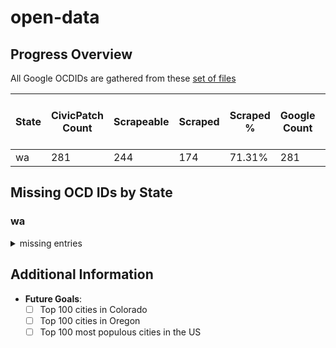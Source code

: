 # open-data

## Progress Overview

All Google OCDIDs are gathered from these [set of files](https://drive.google.com/drive/folders/15DHdG3D4-IWeuAj5k-fTMUFVEkrYDGqn)

| State | CivicPatch Count | Scrapeable | Scraped | Scraped % | Google Count | Missing Places in CivicPatch | Missing Places in Google |
|-------|------------------|------------|---------|-----------|--------------|-----------------------|-------------------|
| wa | 281 | 244 | 174 | 71.31% | 281 | 1 | 1 |

## Missing OCD IDs by State

### wa

<details>
<summary>missing entries</summary>

#### Missing in CivicPatch:

**Places:**
- country:us/state:wa/place:st_john

**Divisions:**
- country:us/state:wa/county:adams/council_district:1
- country:us/state:wa/county:adams/council_district:2
- country:us/state:wa/county:adams/council_district:3
- country:us/state:wa/county:asotin/council_district:1
- country:us/state:wa/county:asotin/council_district:2
- country:us/state:wa/county:asotin/council_district:3
- country:us/state:wa/county:benton/council_district:1
- country:us/state:wa/county:benton/council_district:2
- country:us/state:wa/county:benton/council_district:3
- country:us/state:wa/county:chelan/council_district:1
- country:us/state:wa/county:chelan/council_district:2
- country:us/state:wa/county:chelan/council_district:3
- country:us/state:wa/county:clallam/council_district:1
- country:us/state:wa/county:clallam/council_district:2
- country:us/state:wa/county:clallam/council_district:3
- country:us/state:wa/county:clark/council_district:1
- country:us/state:wa/county:clark/council_district:2
- country:us/state:wa/county:clark/council_district:3
- country:us/state:wa/county:clark/council_district:4
- country:us/state:wa/county:clark/council_district:5
- country:us/state:wa/county:columbia/council_district:1
- country:us/state:wa/county:columbia/council_district:2
- country:us/state:wa/county:columbia/council_district:3
- country:us/state:wa/county:cowlitz/council_district:1
- country:us/state:wa/county:cowlitz/council_district:2
- country:us/state:wa/county:cowlitz/council_district:3
- country:us/state:wa/county:douglas/council_district:1
- country:us/state:wa/county:douglas/council_district:2
- country:us/state:wa/county:douglas/council_district:3
- country:us/state:wa/county:ferry/council_district:1
- country:us/state:wa/county:ferry/council_district:2
- country:us/state:wa/county:ferry/council_district:3
- country:us/state:wa/county:franklin/council_district:1
- country:us/state:wa/county:franklin/council_district:2
- country:us/state:wa/county:franklin/council_district:3
- country:us/state:wa/county:garfield/council_district:1
- country:us/state:wa/county:garfield/council_district:2
- country:us/state:wa/county:garfield/council_district:3
- country:us/state:wa/county:grant/council_district:1
- country:us/state:wa/county:grant/council_district:2
- country:us/state:wa/county:grant/council_district:3
- country:us/state:wa/county:grays_harbor/council_district:1
- country:us/state:wa/county:grays_harbor/council_district:2
- country:us/state:wa/county:grays_harbor/council_district:3
- country:us/state:wa/county:island/council_district:1
- country:us/state:wa/county:island/council_district:2
- country:us/state:wa/county:island/council_district:3
- country:us/state:wa/county:jefferson/council_district:1
- country:us/state:wa/county:jefferson/council_district:2
- country:us/state:wa/county:jefferson/council_district:3
- country:us/state:wa/county:king/council_district:1
- country:us/state:wa/county:king/council_district:2
- country:us/state:wa/county:king/council_district:3
- country:us/state:wa/county:king/council_district:4
- country:us/state:wa/county:king/council_district:5
- country:us/state:wa/county:king/council_district:6
- country:us/state:wa/county:king/council_district:7
- country:us/state:wa/county:king/council_district:8
- country:us/state:wa/county:king/council_district:9
- country:us/state:wa/county:kitsap/council_district:1
- country:us/state:wa/county:kitsap/council_district:2
- country:us/state:wa/county:kitsap/council_district:3
- country:us/state:wa/county:kittitas/council_district:1
- country:us/state:wa/county:kittitas/council_district:2
- country:us/state:wa/county:kittitas/council_district:3
- country:us/state:wa/county:klickitat/council_district:1
- country:us/state:wa/county:klickitat/council_district:2
- country:us/state:wa/county:klickitat/council_district:3
- country:us/state:wa/county:lewis/council_district:1
- country:us/state:wa/county:lewis/council_district:2
- country:us/state:wa/county:lewis/council_district:3
- country:us/state:wa/county:lincoln/council_district:1
- country:us/state:wa/county:lincoln/council_district:2
- country:us/state:wa/county:lincoln/council_district:3
- country:us/state:wa/county:mason/council_district:1
- country:us/state:wa/county:mason/council_district:2
- country:us/state:wa/county:mason/council_district:3
- country:us/state:wa/county:okanogan/council_district:1
- country:us/state:wa/county:okanogan/council_district:2
- country:us/state:wa/county:okanogan/council_district:3
- country:us/state:wa/county:pacific/council_district:1
- country:us/state:wa/county:pacific/council_district:2
- country:us/state:wa/county:pacific/council_district:3
- country:us/state:wa/county:pend_oreille/council_district:1
- country:us/state:wa/county:pend_oreille/council_district:2
- country:us/state:wa/county:pend_oreille/council_district:3
- country:us/state:wa/county:pierce/council_district:1
- country:us/state:wa/county:pierce/council_district:2
- country:us/state:wa/county:pierce/council_district:3
- country:us/state:wa/county:pierce/council_district:4
- country:us/state:wa/county:pierce/council_district:5
- country:us/state:wa/county:pierce/council_district:6
- country:us/state:wa/county:pierce/council_district:7
- country:us/state:wa/county:skagit/council_district:1
- country:us/state:wa/county:skagit/council_district:2
- country:us/state:wa/county:skagit/council_district:3
- country:us/state:wa/county:skamania/council_district:1
- country:us/state:wa/county:skamania/council_district:2
- country:us/state:wa/county:skamania/council_district:3
- country:us/state:wa/county:snohomish/council_district:1
- country:us/state:wa/county:snohomish/council_district:2
- country:us/state:wa/county:snohomish/council_district:3
- country:us/state:wa/county:snohomish/council_district:4
- country:us/state:wa/county:snohomish/council_district:5
- country:us/state:wa/county:spokane/council_district:1
- country:us/state:wa/county:spokane/council_district:2
- country:us/state:wa/county:spokane/council_district:3
- country:us/state:wa/county:spokane/council_district:4
- country:us/state:wa/county:spokane/council_district:5
- country:us/state:wa/county:stevens/council_district:1
- country:us/state:wa/county:stevens/council_district:2
- country:us/state:wa/county:stevens/council_district:3
- country:us/state:wa/county:thurston/council_district:1
- country:us/state:wa/county:thurston/council_district:2
- country:us/state:wa/county:thurston/council_district:3
- country:us/state:wa/county:wahkiakum/council_district:1
- country:us/state:wa/county:wahkiakum/council_district:2
- country:us/state:wa/county:wahkiakum/council_district:3
- country:us/state:wa/county:walla_walla/council_district:1
- country:us/state:wa/county:walla_walla/council_district:2
- country:us/state:wa/county:walla_walla/council_district:3
- country:us/state:wa/county:whatcom/council_district:1
- country:us/state:wa/county:whatcom/council_district:2
- country:us/state:wa/county:whatcom/council_district:3
- country:us/state:wa/county:whatcom/council_district:4
- country:us/state:wa/county:whatcom/council_district:5
- country:us/state:wa/county:whitman/council_district:1
- country:us/state:wa/county:whitman/council_district:2
- country:us/state:wa/county:whitman/council_district:3
- country:us/state:wa/county:yakima/council_district:1
- country:us/state:wa/county:yakima/council_district:2
- country:us/state:wa/county:yakima/council_district:3
- country:us/state:wa/place:kennewick/ward:1/precinct:645
- country:us/state:wa/place:kennewick/ward:1/precinct:646
- country:us/state:wa/place:kennewick/ward:1/precinct:650
- country:us/state:wa/place:kennewick/ward:1/precinct:651
- country:us/state:wa/place:kennewick/ward:1/precinct:655
- country:us/state:wa/place:kennewick/ward:1/precinct:656
- country:us/state:wa/place:kennewick/ward:1/precinct:657
- country:us/state:wa/place:kennewick/ward:1/precinct:660
- country:us/state:wa/place:kennewick/ward:1/precinct:663
- country:us/state:wa/place:kennewick/ward:1/precinct:664
- country:us/state:wa/place:kennewick/ward:1/precinct:665
- country:us/state:wa/place:kennewick/ward:1/precinct:667
- country:us/state:wa/place:kennewick/ward:1/precinct:668
- country:us/state:wa/place:kennewick/ward:1/precinct:669
- country:us/state:wa/place:kennewick/ward:1/precinct:670
- country:us/state:wa/place:kennewick/ward:1/precinct:674
- country:us/state:wa/place:kennewick/ward:1/precinct:675
- country:us/state:wa/place:kennewick/ward:1/precinct:676
- country:us/state:wa/place:kennewick/ward:1/precinct:680
- country:us/state:wa/place:kennewick/ward:1/precinct:681
- country:us/state:wa/place:kennewick/ward:1/precinct:682
- country:us/state:wa/place:kennewick/ward:1/precinct:683
- country:us/state:wa/place:kennewick/ward:1/precinct:685
- country:us/state:wa/place:kennewick/ward:1/precinct:686
- country:us/state:wa/place:kennewick/ward:1/precinct:690
- country:us/state:wa/place:kennewick/ward:1/precinct:691
- country:us/state:wa/place:kennewick/ward:2/precinct:560
- country:us/state:wa/place:kennewick/ward:2/precinct:565
- country:us/state:wa/place:kennewick/ward:2/precinct:570
- country:us/state:wa/place:kennewick/ward:2/precinct:574
- country:us/state:wa/place:kennewick/ward:2/precinct:575
- country:us/state:wa/place:kennewick/ward:2/precinct:580
- country:us/state:wa/place:kennewick/ward:2/precinct:585
- country:us/state:wa/place:kennewick/ward:2/precinct:590
- country:us/state:wa/place:kennewick/ward:2/precinct:595
- country:us/state:wa/place:kennewick/ward:2/precinct:600
- country:us/state:wa/place:kennewick/ward:2/precinct:601
- country:us/state:wa/place:kennewick/ward:2/precinct:605
- country:us/state:wa/place:kennewick/ward:2/precinct:610
- country:us/state:wa/place:kennewick/ward:2/precinct:615
- country:us/state:wa/place:kennewick/ward:2/precinct:620
- country:us/state:wa/place:kennewick/ward:2/precinct:625
- country:us/state:wa/place:kennewick/ward:2/precinct:626
- country:us/state:wa/place:kennewick/ward:2/precinct:630
- country:us/state:wa/place:kennewick/ward:2/precinct:633
- country:us/state:wa/place:kennewick/ward:2/precinct:634
- country:us/state:wa/place:kennewick/ward:2/precinct:635
- country:us/state:wa/place:kennewick/ward:2/precinct:636
- country:us/state:wa/place:kennewick/ward:2/precinct:637
- country:us/state:wa/place:kennewick/ward:2/precinct:638
- country:us/state:wa/place:kennewick/ward:2/precinct:639
- country:us/state:wa/place:kennewick/ward:2/precinct:640
- country:us/state:wa/place:kennewick/ward:2/precinct:641
- country:us/state:wa/place:kennewick/ward:3/precinct:500
- country:us/state:wa/place:kennewick/ward:3/precinct:505
- country:us/state:wa/place:kennewick/ward:3/precinct:510
- country:us/state:wa/place:kennewick/ward:3/precinct:511
- country:us/state:wa/place:kennewick/ward:3/precinct:515
- country:us/state:wa/place:kennewick/ward:3/precinct:516
- country:us/state:wa/place:kennewick/ward:3/precinct:520
- country:us/state:wa/place:kennewick/ward:3/precinct:525
- country:us/state:wa/place:kennewick/ward:3/precinct:530
- country:us/state:wa/place:kennewick/ward:3/precinct:535
- country:us/state:wa/place:kennewick/ward:3/precinct:540
- country:us/state:wa/place:kennewick/ward:3/precinct:545
- country:us/state:wa/place:kennewick/ward:3/precinct:550
- country:us/state:wa/place:kennewick/ward:3/precinct:551
- country:us/state:wa/place:kennewick/ward:3/precinct:552
- country:us/state:wa/place:kennewick/ward:3/precinct:553
- country:us/state:wa/place:kennewick/ward:3/precinct:555
- country:us/state:wa/place:kennewick/ward:3/precinct:556
- country:us/state:wa/place:kennewick/ward:3/precinct:557
- country:us/state:wa/place:kennewick/ward:3/precinct:558
- country:us/state:wa/place:kennewick/ward:3/precinct:559
- country:us/state:wa/place:kennewick/ward:3/precinct:560
- country:us/state:wa/place:pomeroy/ward:1
- country:us/state:wa/place:pomeroy/ward:2
- country:us/state:wa/place:pomeroy/ward:3
- country:us/state:wa/place:pomeroy/ward:4
- country:us/state:wa/place:raymond/ward:1
- country:us/state:wa/place:raymond/ward:2
- country:us/state:wa/place:raymond/ward:3
#### Missing in Google:

**Places:**
- country:us/state:wa/place:st._john

**Divisions:**
- country:us/state:wa/place:anacortes/ward:1
- country:us/state:wa/place:anacortes/ward:2
- country:us/state:wa/place:anacortes/ward:3
- country:us/state:wa/place:bainbridge_island/council_district:1
- country:us/state:wa/place:bainbridge_island/council_district:2
- country:us/state:wa/place:bainbridge_island/council_district:3
- country:us/state:wa/place:bainbridge_island/council_district:4
- country:us/state:wa/place:bainbridge_island/council_district:5
- country:us/state:wa/place:bainbridge_island/council_district:6
- country:us/state:wa/place:bainbridge_island/council_district:7
- country:us/state:wa/place:bainbridge_island/ward:Central
- country:us/state:wa/place:bainbridge_island/ward:North
- country:us/state:wa/place:bainbridge_island/ward:South
- country:us/state:wa/place:bellingham/ward:1
- country:us/state:wa/place:bellingham/ward:2
- country:us/state:wa/place:bellingham/ward:3
- country:us/state:wa/place:bellingham/ward:4
- country:us/state:wa/place:bellingham/ward:5
- country:us/state:wa/place:bellingham/ward:6
- country:us/state:wa/place:blaine/ward:1
- country:us/state:wa/place:blaine/ward:2
- country:us/state:wa/place:blaine/ward:3
- country:us/state:wa/place:bremerton/council_district:1
- country:us/state:wa/place:bremerton/council_district:2
- country:us/state:wa/place:bremerton/council_district:3
- country:us/state:wa/place:bremerton/council_district:4
- country:us/state:wa/place:bremerton/council_district:5
- country:us/state:wa/place:bremerton/council_district:6
- country:us/state:wa/place:bremerton/council_district:7
- country:us/state:wa/place:camas/ward:1
- country:us/state:wa/place:camas/ward:2
- country:us/state:wa/place:camas/ward:3
- country:us/state:wa/place:centralia/council_district:1
- country:us/state:wa/place:centralia/council_district:2
- country:us/state:wa/place:centralia/council_district:3
- country:us/state:wa/place:centralia/council_district:4
- country:us/state:wa/place:chehalis/council_district:1
- country:us/state:wa/place:chehalis/council_district:2
- country:us/state:wa/place:chehalis/council_district:3
- country:us/state:wa/place:chehalis/council_district:4
- country:us/state:wa/place:colville/ward:1
- country:us/state:wa/place:colville/ward:2
- country:us/state:wa/place:colville/ward:3
- country:us/state:wa/place:hoquiam/ward:1
- country:us/state:wa/place:hoquiam/ward:2
- country:us/state:wa/place:hoquiam/ward:3
- country:us/state:wa/place:hoquiam/ward:4
- country:us/state:wa/place:hoquiam/ward:5
- country:us/state:wa/place:hoquiam/ward:6
- country:us/state:wa/place:mount_vernon/ward:1
- country:us/state:wa/place:mount_vernon/ward:2
- country:us/state:wa/place:mount_vernon/ward:3
- country:us/state:wa/place:pasco/council_district:1
- country:us/state:wa/place:pasco/council_district:2
- country:us/state:wa/place:pasco/council_district:3
- country:us/state:wa/place:pasco/council_district:4
- country:us/state:wa/place:pasco/council_district:5
- country:us/state:wa/place:pasco/council_district:6
- country:us/state:wa/place:pullman/ward:1
- country:us/state:wa/place:pullman/ward:2
- country:us/state:wa/place:pullman/ward:3
- country:us/state:wa/place:puyallup/council_district:1
- country:us/state:wa/place:puyallup/council_district:2
- country:us/state:wa/place:puyallup/council_district:3
- country:us/state:wa/place:sedro-woolley/ward:1
- country:us/state:wa/place:sedro-woolley/ward:2
- country:us/state:wa/place:sedro-woolley/ward:3
- country:us/state:wa/place:sedro-woolley/ward:4
- country:us/state:wa/place:sedro-woolley/ward:5
- country:us/state:wa/place:sedro-woolley/ward:6
- country:us/state:wa/place:sunnyside/council_district:1
- country:us/state:wa/place:sunnyside/council_district:2
- country:us/state:wa/place:sunnyside/council_district:3
- country:us/state:wa/place:sunnyside/council_district:4
- country:us/state:wa/place:walla_walla/ward:Central
- country:us/state:wa/place:walla_walla/ward:East
- country:us/state:wa/place:walla_walla/ward:South
- country:us/state:wa/place:walla_walla/ward:West
- country:us/state:wa/place:wenatchee/council_district:1
- country:us/state:wa/place:wenatchee/council_district:2
- country:us/state:wa/place:wenatchee/council_district:3
- country:us/state:wa/place:wenatchee/council_district:4
- country:us/state:wa/place:wenatchee/council_district:5
- country:us/state:wa/place:yakima/council_district:1
- country:us/state:wa/place:yakima/council_district:2
- country:us/state:wa/place:yakima/council_district:3
- country:us/state:wa/place:yakima/council_district:4
- country:us/state:wa/place:yakima/council_district:5
- country:us/state:wa/place:yakima/council_district:7

</details>

## Additional Information

- **Future Goals**:
    - [ ] Top 100 cities in Colorado
    - [ ] Top 100 cities in Oregon
    - [ ] Top 100 most populous cities in the US
